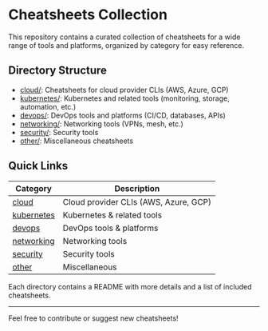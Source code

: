 # Cheatsheets Collection

This repository contains a curated collection of cheatsheets for a wide
range of tools and platforms, organized by category for easy reference.

## Directory Structure

- [cloud/](cloud/): Cheatsheets for cloud provider CLIs (AWS, Azure,
  GCP)
- [kubernetes/](kubernetes/): Kubernetes and related tools (monitoring, storage, automation, etc.)
- [devops/](devops/): DevOps tools and platforms (CI/CD, databases, APIs)
- [networking/](networking/): Networking tools (VPNs, mesh, etc.)
- [security/](security/): Security tools
- [other/](other/): Miscellaneous cheatsheets

## Quick Links

| Category     | Description                                 |
| ------------|---------------------------------------------|
| [cloud](cloud/)         | Cloud provider CLIs (AWS, Azure, GCP)         |
| [kubernetes](kubernetes/)| Kubernetes & related tools                   |
| [devops](devops/)       | DevOps tools & platforms                     |
| [networking](networking/)| Networking tools                             |
| [security](security/)   | Security tools                               |
| [other](other/)         | Miscellaneous                                |

Each directory contains a README with more details and a list of included cheatsheets.

---

Feel free to contribute or suggest new cheatsheets!
